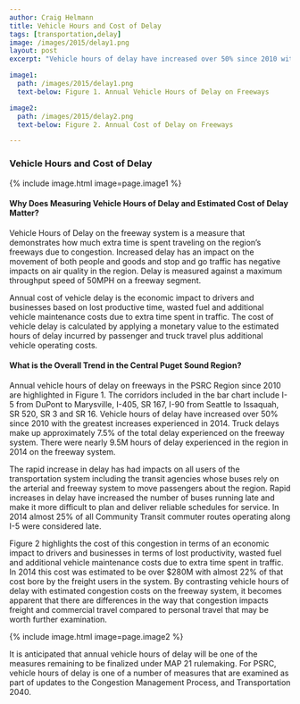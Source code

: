 ```yaml
---
author: Craig Helmann
title: Vehicle Hours and Cost of Delay
tags: [transportation,delay]
image: /images/2015/delay1.png
layout: post
excerpt: "Vehicle hours of delay have increased over 50% since 2010 with the greatest increases experienced in 2014. The rapid increase in delay has had impacts on all users of the transportation system, including the transit agencies whose buses rely on the arterial and freeway system."

image1:
  path: /images/2015/delay1.png
  text-below: Figure 1. Annual Vehicle Hours of Delay on Freeways

image2:
  path: /images/2015/delay2.png
  text-below: Figure 2. Annual Cost of Delay on Freeways

---
```


### Vehicle Hours and Cost of Delay

{% include image.html image=page.image1 %}

#### Why Does Measuring Vehicle Hours of Delay and Estimated Cost of Delay Matter?

Vehicle Hours of Delay on the freeway system is a measure that demonstrates how much extra time is spent traveling on the region’s freeways due to congestion. Increased delay has an impact on the movement of both people and goods and stop and go traffic has negative impacts on air quality in the region. Delay is measured against a maximum throughput speed of 50MPH on a freeway segment.

Annual cost of vehicle delay is the economic impact to drivers and businesses based on lost productive time, wasted fuel and additional vehicle maintenance costs due to extra time spent in traffic. The cost of vehicle delay is calculated by applying a monetary value to the estimated hours of delay incurred by passenger and truck travel plus additional vehicle operating costs.

#### What is the Overall Trend in the Central Puget Sound Region?

Annual vehicle hours of delay on freeways in the PSRC Region since 2010 are highlighted in Figure 1. The corridors included in the bar chart include I-5 from DuPont to Marysville, I-405, SR 167, I-90 from Seattle to Issaquah, SR 520, SR 3 and SR 16.  Vehicle hours of delay have increased over 50% since 2010 with the greatest increases experienced in 2014. Truck delays make up approximately 7.5% of the total delay experienced on the freeway system. There were nearly 9.5M hours of delay experienced in the region in 2014 on the freeway system.

The rapid increase in delay has had impacts on all users of the transportation system including the transit agencies whose buses rely on the arterial and freeway system to move passengers about the region. Rapid increases in delay have increased the number of buses running late and make it more difficult to plan and deliver reliable schedules for service. In 2014 almost 25% of all Community Transit commuter routes operating along I-5 were considered late.

Figure 2 highlights the cost of this congestion in terms of an economic impact to drivers and businesses in terms of lost productivity, wasted fuel and additional vehicle maintenance costs due to extra time spent in traffic. In 2014 this cost was estimated to be over $280M with almost 22% of that cost bore by the freight users in the system. By contrasting vehicle hours of delay with estimated congestion costs on the freeway system, it becomes apparent that there are differences in the way that congestion impacts freight and commercial travel compared to personal travel that may be worth further examination.

{% include image.html image=page.image2 %}

It is anticipated that annual vehicle hours of delay will be one of the measures remaining to be finalized under MAP 21 rulemaking.  For PSRC, vehicle hours of delay is one of a number of measures that are examined as part of updates to the Congestion Management Process, and Transportation 2040.


